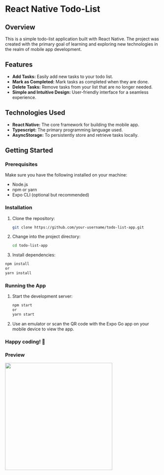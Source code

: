 # React Native Todo-List

## Overview

This is a simple todo-list application built with React Native. The project was created with the primary goal of learning and exploring new technologies in the realm of mobile app development.

## Features

- **Add Tasks:** Easily add new tasks to your todo list.
- **Mark as Completed:** Mark tasks as completed when they are done.
- **Delete Tasks:** Remove tasks from your list that are no longer needed.
- **Simple and Intuitive Design:** User-friendly interface for a seamless experience.

## Technologies Used

- **React Native:** The core framework for building the mobile app.
- **Typescript:** The primary programming language used.
- **AsyncStorage:** To persistently store and retrieve tasks locally.

## Getting Started

### Prerequisites

Make sure you have the following installed on your machine:

- Node.js
- npm or yarn
- Expo CLI (optional but recommended)

### Installation

1. Clone the repository:

   ```bash
   git clone https://github.com/your-username/todo-list-app.git
2. Change into the project directory:
   ```bash
   cd todo-list-app
3. Install dependencies:
  ```bash
  npm install
  or
  yarn install
  ```
### Running the App
1. Start the development server:
   ```bash
   npm start
   or
   yarn start
   ```
2. Use an emulator or scan the QR code with the Expo Go app on your mobile device to view the app.

### Happy coding! 🚀

### Preview

<img src="https://github.com/KostiaTrepyk/todo-list/assets/137499840/2c692ad6-8a03-4077-b790-8f8fba6b8548" width="350" />

